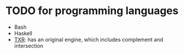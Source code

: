 # TODO for programming languages

- Bash
- Haskell
- [TXR](https://www.nongnu.org/txr/txr-manpage.html#N-C99F1ED6): has an original
  engine, which includes complement and intersection
